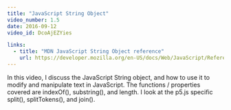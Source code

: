 ```yaml
---
title: "JavaScript String Object"
video_number: 1.5
date: 2016-09-12
video_id: DcoAjEZYies

links:
  - title: "MDN JavaScript String Object reference"
    url: https://developer.mozilla.org/en-US/docs/Web/JavaScript/Reference/Global_Objects/String
---
```


In this video, I discuss the JavaScript String object, and how to use it to modify and manipulate text in JavaScript. The functions / properties covered are indexOf(), substring(), and length.  I look at the p5.js specific split(), splitTokens(), and join().  
